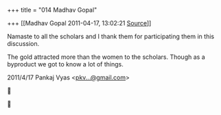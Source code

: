+++
title = "014 Madhav Gopal"

+++
[[Madhav Gopal	2011-04-17, 13:02:21 [Source](https://groups.google.com/g/bvparishat/c/aLRUnHn4-c8)]]



Namaste to all the scholars and I thank them for participating them in this discussion.



The gold attracted more than the women to the scholars. Though as a byproduct we got to know a lot of things.  
  
  

2011/4/17 Pankaj Vyas \<[pkv...@gmail.com]()\>





